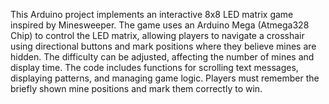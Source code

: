 This Arduino project implements an interactive 8x8 LED matrix game inspired by Minesweeper. The game uses an Arduino Mega (Atmega328 Chip) to control the LED matrix, 
allowing players to navigate a crosshair using directional buttons and mark positions where they believe mines are hidden.
The difficulty can be adjusted, affecting the number of mines and display time. The code includes functions for scrolling text messages, displaying patterns, 
and managing game logic. Players must remember the briefly shown mine positions and mark them correctly to win.

